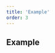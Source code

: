 ```yaml
---
title: 'Example'
order: 3
---
```


## Example
<pattern path="src/pages/JS_helpers/localstorage/pattern/intro"></pattern>
